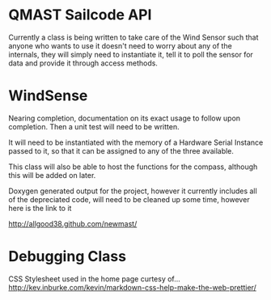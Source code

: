 QMAST Sailcode API
==================

Currently a class is being written to take care of the Wind Sensor such
that anyone who wants to use it doesn't need to worry about any of the
internals, they will simply need to instantiate it, tell it to poll the
sensor for data and provide it through access methods.

# WindSense 

Nearing completion, documentation on its exact usage to
follow upon completion. Then a unit test will need to be written.

It will need to be instantiated with the memory of a Hardware Serial
Instance passed to it, so that it can be assigned to any of the three
available.

This class will also be able to host the functions for the compass,
although this will be added on later.

Doxygen generated output for the project, however it currently includes
all of the depreciated code, will need to be cleaned up some time, however
here is the link to it

http://allgood38.github.com/newmast/

# Debugging Class



CSS Stylesheet used in the home page curtesy of... http://kev.inburke.com/kevin/markdown-css-help-make-the-web-prettier/
